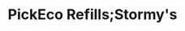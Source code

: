 ---
title: "PickEco Refills;Stormy's"
url: /chilliwack/pickeco-refills-stormys/
shop: health food
---